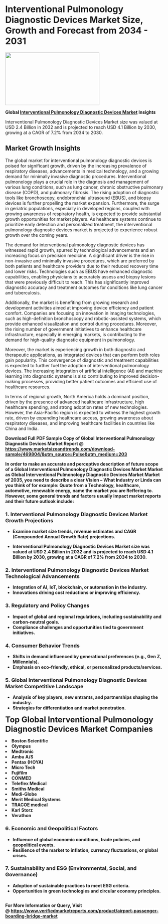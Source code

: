 <H1>Interventional Pulmonology Diagnostic Devices Market Size, Growth and Forecast from 2034 - 2031</H1><img class="aligncenter size-medium wp-image-584254" src="https://thirdeyenews.in/wp-content/uploads/2034/09/Global-Market-Research-300x168.jpeg" alt="" width="300" height="168" /><p><strong>Global&nbsp;<a href="https://www.marketsizeandtrends.com/download-sample/469804/&amp;utm_source=Pulse&amp;utm_medium=203">Interventional Pulmonology Diagnostic Devices Market</a> Insights</strong></p><p>Interventional Pulmonology Diagnostic Devices Market size was valued at USD 2.4 Billion in 2032 and is projected to reach USD 4.1 Billion by 2030, growing at a CAGR of 7.2% from 2034 to 2030.</p><p><h2>Market Growth Insights</h2> <p>The global market for interventional pulmonology diagnostic devices is poised for significant growth, driven by the increasing prevalence of respiratory diseases, advancements in medical technology, and a growing demand for minimally invasive diagnostic procedures. Interventional pulmonology plays a crucial role in the diagnosis and management of various lung conditions, such as lung cancer, chronic obstructive pulmonary disease (COPD), and pulmonary fibrosis. The rising adoption of diagnostic tools like bronchoscopy, endobronchial ultrasound (EBUS), and biopsy devices is further propelling the market expansion. Furthermore, the surge in geriatric populations, especially in developed regions, coupled with growing awareness of respiratory health, is expected to provide substantial growth opportunities for market players. As healthcare systems continue to prioritize early detection and personalized treatment, the interventional pulmonology diagnostic devices market is projected to experience robust growth over the coming years.</p> <p><strong></strong></p> <p>The demand for interventional pulmonology diagnostic devices has witnessed rapid growth, spurred by technological advancements and an increasing focus on precision medicine. A significant driver is the rise in non-invasive and minimally invasive procedures, which are preferred by both patients and healthcare providers due to their reduced recovery time and lower risks. Technologies such as EBUS have enhanced diagnostic capabilities, enabling physicians to accurately assess and biopsy lesions that were previously difficult to reach. This has significantly improved diagnostic accuracy and treatment outcomes for conditions like lung cancer and tuberculosis.</p> <p>Additionally, the market is benefiting from growing research and development activities aimed at improving device efficiency and patient comfort. Companies are focusing on innovation in imaging technologies, such as high-definition bronchoscopy and robotic-assisted systems, which provide enhanced visualization and control during procedures. Moreover, the rising number of government initiatives to enhance healthcare infrastructure, especially in emerging markets, is contributing to the demand for high-quality diagnostic equipment in pulmonology.</p> <p>Moreover, the market is experiencing growth in both diagnostic and therapeutic applications, as integrated devices that can perform both roles gain popularity. This convergence of diagnostic and treatment capabilities is expected to further fuel the adoption of interventional pulmonology devices. The increasing integration of artificial intelligence (AI) and machine learning into diagnostic systems is also contributing to improved decision-making processes, providing better patient outcomes and efficient use of healthcare resources.</p> <p>In terms of regional growth, North America holds a dominant position, driven by the presence of advanced healthcare infrastructure, high healthcare spending, and strong adoption rates of new technologies. However, the Asia-Pacific region is expected to witness the highest growth rate, driven by expanding healthcare access, growing awareness about respiratory diseases, and improving healthcare facilities in countries like China and India.</p> <p><strong></p><p><span class=""><strong>Download Full PDF Sample Copy of Global Interventional Pulmonology Diagnostic Devices Market Report</strong> @ <a href="https://www.marketsizeandtrends.com/download-sample/469804/&amp;utm_source=Pulse&amp;utm_medium=203" target="_blank">https://www.marketsizeandtrends.com/download-sample/469804/&amp;utm_source=Pulse&amp;utm_medium=203</a></span></p><p>In order to make an accurate and perceptive description of future scope of a Global&nbsp;Interventional Pulmonology Diagnostic Devices Market Market as Global&nbsp;Interventional Pulmonology Diagnostic Devices Market Market of 2035, you need to describe a clear Vision &ndash; What Industry or Linda can you think of for example: Quote from a Technology, healthcare, automotive, renewable energy, name the market you are Reffering to. However, some general trends and factors usually impact market reports and their future outlook include:</p><h3>1.&nbsp;<strong>Interventional Pulmonology Diagnostic Devices Market Growth Projections</strong></h3><ul><li>Examine market size trends, revenue estimates and CAGR (Compounded Annual Growth Rate) projections.</li><li><p>Interventional Pulmonology Diagnostic Devices Market size was valued at USD 2.4 Billion in 2032 and is projected to reach USD 4.1 Billion by 2030, growing at a CAGR of 7.2% from 2034 to 2030.</p></li></ul><h3>2.&nbsp;<strong>Interventional Pulmonology Diagnostic Devices Market Technological Advancements</strong></h3><ul><li>Integration of AI, IoT, blockchain, or automation in the industry.</li><li>Innovations driving cost reductions or improving efficiency.</li></ul><h3>3.&nbsp;<strong>Regulatory and Policy Changes</strong></h3><ul><li>Impact of global and regional regulations, including sustainability and carbon-neutral goals.</li><li>Compliance challenges and opportunities tied to government initiatives.</li></ul><h3>4.&nbsp;<strong>Consumer Behavior Trends</strong></h3><ul><li>Shifts in demand influenced by generational preferences (e.g., Gen Z, Millennials).</li><li>Emphasis on eco-friendly, ethical, or personalized products/services.</li></ul><h3>5.&nbsp;<strong>Global Interventional Pulmonology Diagnostic Devices Market Competitive Landscape</strong></h3><ul><li>Analysis of key players, new entrants, and partnerships shaping the industry.</li><li>Strategies for differentiation and market penetration.</li></ul><p data-pm-slice="1 1 []"><span style="color: inherit; font-family: inherit; font-size: 25px;">Top Global Interventional Pulmonology Diagnostic Devices Market Companies</span></p><div class="" data-test-id=""><p><li>Boston Scientific</li><li> Olympus</li><li> Medtronic</li><li> Ambu A/S</li><li> Pentax (HOYA)</li><li> Micro Tech</li><li> Fujifilm</li><li> CONMED</li><li> Teleflex Medical</li><li> Smiths Medical</li><li> Medi-Globe</li><li> Merit Medical Systems</li><li> TRACOE medical</li><li> Karl Storz</li><li> Verathon</li></p></div><h3>6.&nbsp;<strong>Economic and Geopolitical Factors</strong></h3><ul><li>Influence of global economic conditions, trade policies, and geopolitical events.</li><li>Resilience of the market to inflation, currency fluctuations, or global crises.</li></ul><h3>7.&nbsp;<strong>Sustainability and ESG (Environmental, Social, and Governance)</strong></h3><ul><li>Adoption of sustainable practices to meet ESG criteria.</li><li>Opportunities in green technologies and circular economy principles.</li></ul><h2><strong style="font-size: 14px;">For More Information or Query, Visit @&nbsp;</strong><a style="background-color: #ffffff; font-size: 14px;" href="https://www.marketsizeandtrends.com/report/interventional-pulmonology-diagnostic-devices-market/" target="_blank">https://www.verifiedmarketreports.com/product/airport-passenger-boarding-bridge-market</a></h2>
